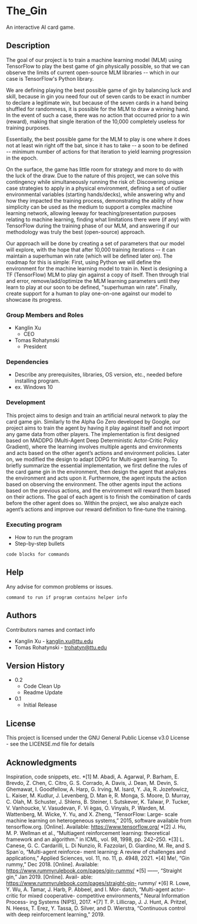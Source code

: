# The_Gin

An interactive AI card game.

## Description

The goal of our project is to train a machine learning model (MLM) using TensorFlow to play the best game of gin physically possible, so that we can observe the limits of current open-source MLM libraries -- which in our case is TensorFlow's Python library.

We are defining playing the best possible game of gin by balancing luck and skill, because in gin you need four out of seven cards to be exact in number to declare a legitimate win, but because of the seven cards in a hand being shuffled for randomness, it is possible for the MLM to draw a winning hand. In the event of such a case, there was no action that occurred prior to a win (reward), making that single iteration of the 10,000 completely useless for training purposes.

Essentially, the best possible game for the MLM to play is one where it does not at least win right off the bat, since it has to take -- a soon to be defined -- minimum number of actions for that iteration to yield learning progression in the epoch.

On the surface, the game has little room for strategy and more to do with the luck of the draw. Due to the nature of this project, we can solve this contingency while simultaneously running the risk of: Discovering unique case strategies to apply in a physical environment, defining a set of outlier environmental variables (starting hands/decks), while answering why and how they impacted the training process, demonstrating the ability of how simplicity can be used as the medium to support a complex machine learning network, allowing leeway for teaching/presentation purposes relating to machine learning, finding what limitations there were (if any) with TensorFlow during the training phase of our MLM, and answering if our methodology was truly the best (open-source) approach.

Our approach will be done by creating a set of parameters that our model will explore, with the hope that after 10,000 training iterations -- it can maintain a superhuman win rate (which will be defined later on). The roadmap for this is simple: First, using Python we will define the environment for the machine learning model to train in. Next is designing a TF (TensorFlow) MLM to play gin against a copy of itself. Then through trial and error, remove/add/optimize the MLM learning parameters until they learn to play at our soon to be defined, "superhuman win rate". Finally, create support for a human to play one-on-one against our model to showcase its progress.

### Group Members and Roles

* Kanglin Xu
   * CEO
* Tomas Rohatynski
   * President

### Dependencies

* Describe any prerequisites, libraries, OS version, etc., needed before installing program.
* ex. Windows 10

### Development
This project aims to design and train an artificial neural network to play the card game gin. Similarly to the Alpha Go Zero developed by Google, our project aims to train the agent by having it play against itself and not import any game data from other players. The implementation is first designed based on MADDPG (Multi-Agent Deep Deterministic Actor-Critic Policy Gradient), where the learning involves multiple agents and environments and acts based on the other agent’s actions and environment policies. Later on, we modified the design to adapt DDPG for Multi-agent learning. To briefly summarize the essential implementation, we first define the rules of the card game gin in the environment, then design the agent that analyzes the environment and acts upon it.
Furthermore, the agent inputs the action based on observing the environment. The other agents input the actions based on the previous actions, and the environment will reward them based on their actions. The goal of each agent is to finish the combination of cards before the other agent does so. Within the project, we also analyze each agent’s actions and improve our reward definition to fine-tune the training. 

### Executing program

* How to run the program
* Step-by-step bullets
```
code blocks for commands
```

## Help

Any advise for common problems or issues.
```
command to run if program contains helper info
```

## Authors

Contributors names and contact info

* Kanglin Xu - kanglin.xu@ttu.edu
* Tomas Rohatynski - trohatyn@ttu.edu

## Version History

* 0.2
    * Code Clean Up
    * Readme Update
* 0.1
    * Initial Release

## License

This project is licensed under the GNU General Public License v3.0 License - see the LICENSE.md file for details

## Acknowledgments

Inspiration, code snippets, etc.
*[1] M. Abadi, A. Agarwal, P. Barham, E. Brevdo, Z. Chen,
C. Citro, G. S. Corrado, A. Davis, J. Dean, M. Devin,
S. Ghemawat, I. Goodfellow, A. Harp, G. Irving,
M. Isard, Y. Jia, R. Jozefowicz, L. Kaiser, M. Kudlur,
J. Levenberg, D. Man ́e, R. Monga, S. Moore, D. Murray,
C. Olah, M. Schuster, J. Shlens, B. Steiner, I. Sutskever,
K. Talwar, P. Tucker, V. Vanhoucke, V. Vasudevan,
F. Vi ́egas, O. Vinyals, P. Warden, M. Wattenberg,
M. Wicke, Y. Yu, and X. Zheng, “TensorFlow: Large-
scale machine learning on heterogeneous systems,”
2015, software available from tensorflow.org. [Online].
Available: https://www.tensorflow.org/
*[2] J. Hu, M. P. Wellman et al., “Multiagent reinforcement
learning: theoretical framework and an algorithm.” in
ICML, vol. 98, 1998, pp. 242–250.
*[3] L. Canese, G. C. Cardarilli, L. Di Nunzio, R. Fazzolari,
D. Giardino, M. Re, and S. Span`o, “Multi-agent reinforce-
ment learning: A review of challenges and applications,”
Applied Sciences, vol. 11, no. 11, p. 4948, 2021.
*[4] Me!, “Gin rummy,” Dec 2018. [Online]. Available:
https://www.rummyrulebook.com/pages/gin-rummy/
*[5] ——, “Straight gin,” Jan 2019. [Online]. Avail-
able: https://www.rummyrulebook.com/pages/straight-gin-
rummy/
*[6] R. Lowe, Y. Wu, A. Tamar, J. Harb, P. Abbeel, and I. Mor-
datch, “Multi-agent actor-critic for mixed cooperative-
competitive environments,” Neural Information Process-
ing Systems (NIPS), 2017.
*[7] T. P. Lillicrap, J. J. Hunt, A. Pritzel, N. Heess, T. Erez,
Y. Tassa, D. Silver, and D. Wierstra, “Continuous control
with deep reinforcement learning,” 2019.
